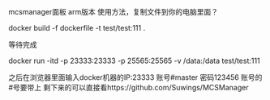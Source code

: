 mcsmanager面板 arm版本
使用方法，复制文件到你的电脑里面？

docker build -f  dockerfile -t test/test:111 .

等待完成

docker run -itd -p 23333:23333 -p 25565:25565 -v /data:/data test/test:111

之后在浏览器里面输入docker机器的IP:23333
账号#master
密码123456
账号的#号要带上
剩下来的可以直接看https://github.com/Suwings/MCSManager
